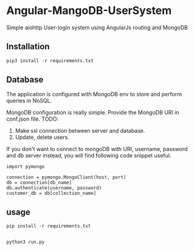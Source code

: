 # Angular-MangoDB-UserSystem

Simple aiohttp User-login system using AngularJs routing and MongoDB

## Installation

```python
pip3 install -r requirements.txt
```

## Database
The application is configured with MongoDB env to store and perform queries in NoSQL.

MongoDB configuration is really simple. Provide the MongoDB URI in conf.json file.
TODO: 
1. Make ssl connection between server and database. 
2. Update, delete users.


If you don't want to connect to mongoDB with URI,  username, password and db server instead,
you will find following code snippet useful.

```python3
import pymongo

connection = pymongo.MongoClient(host, port)
db = connection[db_name]
db.authenticate(username, password)
customer_db = db[collection_name]
```

## usage

```
pip install -r requirements.txt


python3 run.py
```
